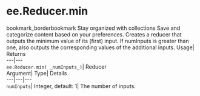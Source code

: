  
#  ee.Reducer.min
bookmark_borderbookmark Stay organized with collections  Save and categorize content based on your preferences. 
Creates a reducer that outputs the minimum value of its (first) input. If numInputs is greater than one, also outputs the corresponding values of the additional inputs. 
Usage| Returns  
---|---  
`ee.Reducer.min( _numInputs_)`| Reducer  
Argument| Type| Details  
---|---|---  
`numInputs`| Integer, default: 1| The number of inputs.  
